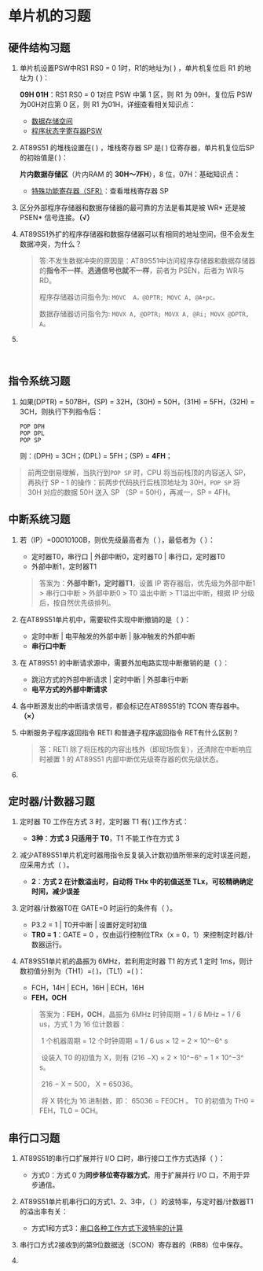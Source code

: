 # 单片机的习题

## 硬件结构习题

1. 单片机设置PSW中RS1 RS0 = 0 1时，R1的地址为(  ) ，单片机复位后 R1 的地址为 (  )：

   **09H  01H**：RS1 RS0 = 0 1对应 PSW 中第 1 区，则 R1 为 09H，复位后 PSW 为00H对应第 0 区，则 R1 为01H，详细查看相关知识点：

   +  [数据存储空间](#数据存储空间)
   +  [程序状态字寄存器PSW](#程序状态字寄存器PSW)

2. AT89S51 的堆栈设置在(  ) ，堆栈寄存器 SP 是(  ) 位寄存器，单片机复位后SP的初始值是(  )：

   **片内数据存储区**（片内RAM 的 **30H～7FH**），8 位，07H：基础知识点：

   + [特殊功能寄存器（SFR）](#特殊功能寄存器（SFR）)：查看堆栈寄存器 SP

3. 区分外部程序存储器和数据存储器的最可靠的方法是看其是被 WR\* 还是被 PSEN\* 信号连接。**（√）**

4. AT89S51外扩的程序存储器和数据存储器可以有相同的地址空间，但不会发生数据冲突，为什么？

   > 答:不发生数据冲突的原因是：AT89S51中访问程序存储器和数据存储器的**指令不一样**。**选通信号也就不一样**，前者为 PSEN，后者为 WR与RD。
   >
   > 程序存储器访问指令为: `MOVC  A，@DPTR; MOVC A, @A+pc。`
   >
   > 数据存储器访问指令为: `MOVX A, @DPTR; MOVX A, @Ri; MOVX @DPTR, A`。

5. 

 

## 指令系统习题

1. 如果(DPTR) = 507BH，(SP) = 32H，(30H) = 50H，(31H) = 5FH，(32H) = 3CH，则执行下列指令后：

   ```assembly
   POP DPH
   POP DPL
   POP SP
   ```

   则：(DPH)  =  3CH；(DPL)  =  5FH；(SP)  =  **4FH**；

> 前两空倒易理解，当执行到`POP SP` 时，CPU 将当前栈顶的内容送入 SP，再执行 SP - 1 的操作：前两步代码执行后栈顶地址为 30H，`POP SP` 将 30H 对应的数据 50H  送入 SP （SP = 50H），再减一，SP = 4FH。



## 中断系统习题

1. 若（IP）=00010100B，则优先级最高者为（   ），最低者为（   ）：

   - 定时器T0，串行口 | 外部中断0，定时器T0 | 串行口，定时器T0
   - 外部中断1，定时器T1

   > 答案为：**外部中断1，定时器T1**，设置 IP 寄存器后，优先级为外部中断1 > 串行口中断 > 外部中断0 > T0 溢出中断  > T1溢出中断，根据 IP 分级后，按自然优先级排列。

2. 在AT89S51单片机中，需要软件实现中断撤销的是（   ）：

   - 定时中断 | 电平触发的外部中断 | 脉冲触发的外部中断
   - **串行口中断**

3. 在 AT89S51 的中断请求源中，需要外加电路实现中断撤销的是（   ）：

   - 跳沿方式的外部中断请求 | 定时中断 | 外部串行中断
   - **电平方式的外部中断请求**

4. 各中断源发出的中断请求信号，都会标记在AT89S51的 TCON 寄存器中。**（×）**

5. 中断服务子程序返回指令 RETI 和普通子程序返回指令 RET有什么区别？

   > 答：RETI 除了将压栈的内容出栈外（即现场恢复），还清除在中断响应时被置 1 的 AT89S51 内部中断优先级寄存器的优先级状态。

6. 

## 定时器/计数器习题

1. 定时器 T0 工作在方式 3 时，定时器 T1 有(   )工作方式：

   - **3种**：**方式 3 只适用于 T0**，T1 不能工作在方式 3 

2. 减少AT89S51单片机定时器用指令反复装入计数初值所带来的定时误差问题，应采用方式（   ）。

   - **2**：**方式 2 在计数溢出时，自动将 THx 中的初值送至 TLx，可较精确确定时间，减少误差**

3. 定时器/计数器T0在 GATE=0 时运行的条件有（   ）。

   - P3.2 = 1 | T0开中断 | 设置好定时初值
   - **TR0 = 1**：GATE = 0 ，仅由运行控制位TRx（x = 0，1）来控制定时器/计数器运行。 

4. AT89S51单片机的晶振为 6MHz，若利用定时器 T1 的方式 1 定时 1ms，则计数初值分别为（TH1）=(   )，（TL1）=(   )：

   - FCH，14H | ECH，16H | ECH，16H
   - **FEH，0CH**

   > 答案为：**FEH，0CH**，晶振为 6MHz 时钟周期 = 1 / 6 MHz = 1 / 6 us，方式 1 为 16 位计数器：
   >
   > ​     1 个机器周期 = 12 个时钟周期 = 1 / 6 us × 12 = 2 × 10^−6^  s
   >
   > ​	设装入 T0 的初值为 X，则有 (216 −X) × 2 × 10^−6^ = 1 × 10^−3^ s。 
   >
   > ​														216 − X = 500， X = 65036。 
   >
   > ​	将 X 转化为 16 进制数，即： 65036 = FE0CH 。 T0 的初值为 TH0 = FEH，TL0 = 0CH。

## 串行口习题

1. AT89S51的串行口扩展并行 I/O 口时，串行接口工作方式选择（    ）：

   - 方式0：方式 0 为**同步移位寄存器方式**，用于扩展并行 I/O 口，不用于异步通信。 
2. AT89S51单片机串行口的方式1、2、3中，（    ）的波特率，与定时器/计数器T1的溢出率有关：

   + 方式1和方式3：[串口各种工作方式下波特率的计算](#串口各种工作方式下波特率的计算)
3. 串行口方式2接收到的第9位数据送（SCON）寄存器的（RB8）位中保存。
4. 
